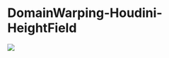 # DomainWarping-Houdini-HeightField
![](https://i.gyazo.com/880fbdafd81e7784cbae18e217d93579.png "")
